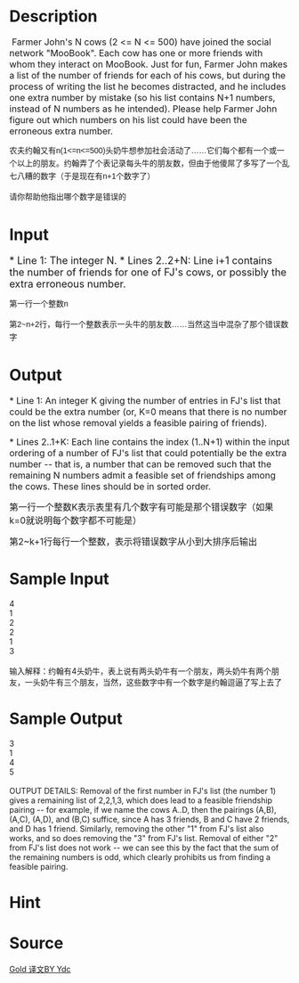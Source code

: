 
# Description

<div class="content"><p><span style="font-size: medium"> Farmer John&#39;s N cows (2 &lt;= N &lt;= 500) have joined the social network &#34;MooBook&#34;. Each cow has one or more friends with whom they interact on MooBook. Just for fun, Farmer John makes a list of the number of friends for each of his cows, but during the process of writing the list he becomes distracted, and he includes one extra number by mistake (so his list contains N+1 numbers, instead of N numbers as he intended). Please help Farmer John figure out which numbers on his list could have been the erroneous extra number. </span></p>
<p><span style="font-family: arial, verdana, sans-serif; font-size: 14px; line-height: 23px; ">农夫约翰又有n(1&lt;=n&lt;=500)头奶牛想参加社会活动了……它们每个都有一个或一个以上的朋友。约翰弄了个表记录每头牛的朋友数，但由于他傻屌了多写了一个乱七八糟的数字（于是现在有n+1个数字了）</span></p>
<div style="font-family: arial, verdana, sans-serif; font-size: 14px; line-height: 23px; ">请你帮助他指出哪个数字是错误的</div>
<div style="font-family: arial, verdana, sans-serif; font-size: 14px; line-height: 23px; "></div></div>

# Input

<div class="content"><p><font size="4">* Line 1: The integer N. * Lines 2..2+N: Line i+1 contains the number of friends for one of FJ&#39;s cows, or possibly the extra erroneous number. </font></p>
<p><span style="font-family: arial, verdana, sans-serif; font-size: 14px; line-height: 23px; ">第一行一个整数n</span></p>
<div style="font-family: arial, verdana, sans-serif; font-size: 14px; line-height: 23px; ">第2~n+2行，每行一个整数表示一头牛的朋友数……当然这当中混杂了那个错误数字</div>
<div style="font-family: arial, verdana, sans-serif; font-size: 14px; line-height: 23px; "></div></div>

# Output

<div class="content"><p><span style="font-size: medium; ">* Line 1: An integer K giving the number of entries in FJ&#39;s list that could be the extra number (or, K=0 means that there is no number on the list whose removal yields a feasible pairing of friends). </span></p>
<p><span style="font-size: medium; ">* Lines 2..1+K: Each line contains the index (1..N+1) within the input ordering of a number of FJ&#39;s list that could potentially be the extra number -- that is, a number that can be removed such that the remaining N numbers admit a feasible set of friendships among the cows. These lines should be in sorted order. </span></p>
<p><span style="font-size: medium; ">第一行一个整数K表示表里有几个数字有可能是那个错误数字（如果k=0就说明每个数字都不可能是）</span></p>
<p><span style="font-size: medium; ">第2~k+1行每行一个整数，表示将错误数字从小到大排序后输出</span></p>
<p></p></div>

# Sample Input

<div class="content"><span class="sampledata">4 <br/>
1 <br/>
2 <br/>
2 <br/>
1 <br/>
3 <br/>
<br/>
输入解释：约翰有4头奶牛，表上说有两头奶牛有一个朋友，两头奶牛有两个朋友，一头奶牛有三个朋友，当然，这些数字中有一个数字是约翰逗逼了写上去了<br/>
</span></div>

# Sample Output

<div class="content"><span class="sampledata">3 <br/>
1 <br/>
4 <br/>
5 <br/>
<br/>
OUTPUT DETAILS: Removal of the first number in FJ&#39;s list (the number 1) gives a remaining list of 2,2,1,3, which does lead to a feasible friendship pairing -- for example, if we name the cows A..D, then the pairings (A,B), (A,C), (A,D), and (B,C) suffice, since A has 3 friends, B and C have 2 friends, and D has 1 friend. Similarly, removing the other &#34;1&#34; from FJ&#39;s list also works, and so does removing the &#34;3&#34; from FJ&#39;s list. Removal of either &#34;2&#34; from FJ&#39;s list does not work -- we can see this by the fact that the sum of the remaining numbers is odd, which clearly prohibits us from finding a feasible pairing. </span></div>

# Hint

<div class="content"><p></p></div>

# Source

<div class="content"><p><a href="problemset.php?search=Gold 译文BY Ydc">Gold 译文BY Ydc</a></p></div>

